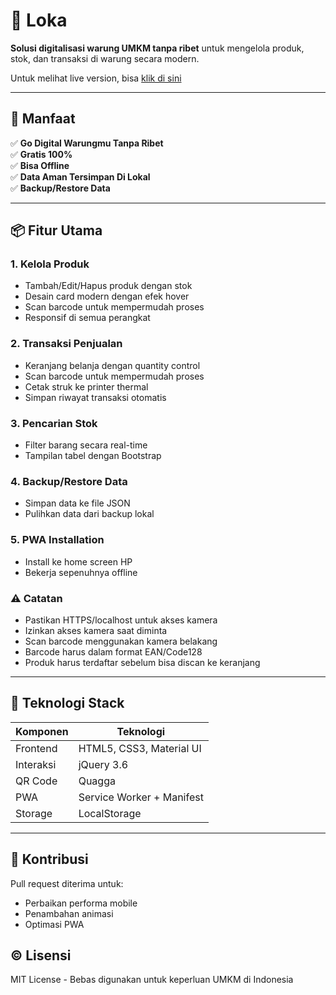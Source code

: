 # 🛒 Loka
**Solusi digitalisasi warung UMKM tanpa ribet** untuk mengelola produk, stok, dan transaksi di warung secara modern.

Untuk melihat live version, bisa [klik di sini](https://loka.wanoh.digital/)

---

## 🚀 Manfaat
✅ **Go Digital Warungmu Tanpa Ribet**  
✅ **Gratis 100%**  
✅ **Bisa Offline**  
✅ **Data Aman Tersimpan Di Lokal**  
✅ **Backup/Restore Data**  

---

## 📦 Fitur Utama
### 1. Kelola Produk
- Tambah/Edit/Hapus produk dengan stok
- Desain card modern dengan efek hover
- Scan barcode untuk mempermudah proses
- Responsif di semua perangkat

### 2. Transaksi Penjualan
- Keranjang belanja dengan quantity control
- Scan barcode untuk mempermudah proses
- Cetak struk ke printer thermal
- Simpan riwayat transaksi otomatis

### 3. Pencarian Stok
- Filter barang secara real-time
- Tampilan tabel dengan Bootstrap

### 4. Backup/Restore Data
- Simpan data ke file JSON
- Pulihkan data dari backup lokal

### 5. PWA Installation
- Install ke home screen HP
- Bekerja sepenuhnya offline

### ⚠️ Catatan
- Pastikan HTTPS/localhost untuk akses kamera
- Izinkan akses kamera saat diminta
- Scan barcode menggunakan kamera belakang
- Barcode harus dalam format EAN/Code128
- Produk harus terdaftar sebelum bisa discan ke keranjang

---

## 🔧 Teknologi Stack
| Komponen | Teknologi |
|----------|-----------|
| Frontend | HTML5, CSS3, Material UI |
| Interaksi | jQuery 3.6 |
| QR Code | Quagga |
| PWA | Service Worker + Manifest |
| Storage | LocalStorage |

---

## 🤝 Kontribusi
Pull request diterima untuk:
- Perbaikan performa mobile
- Penambahan animasi
- Optimasi PWA

## ©️ Lisensi
MIT License - Bebas digunakan untuk keperluan UMKM di Indonesia